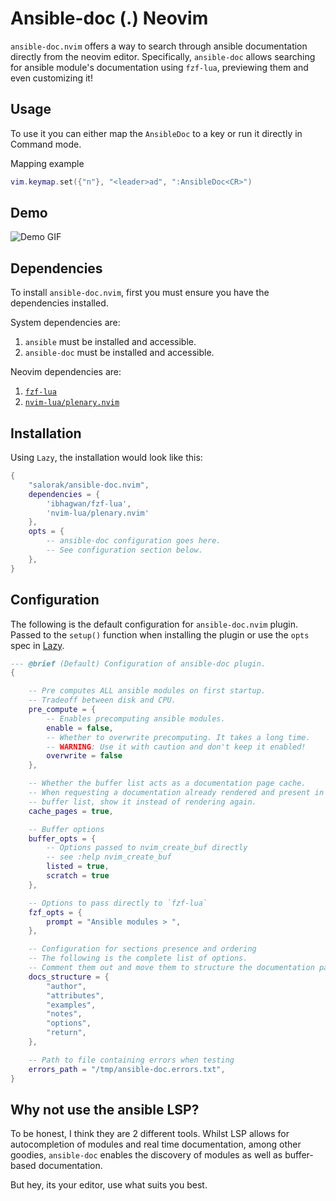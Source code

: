 # Ansible-doc (.) Neovim

`ansible-doc.nvim` offers a way to search through ansible documentation directly from the neovim editor.
Specifically, `ansible-doc` allows searching for ansible module's documentation using `fzf-lua`, previewing them and even customizing it!

## Usage

To use it you can either map the `AnsibleDoc` to a key or run it directly in Command mode.

Mapping example
```lua
vim.keymap.set({"n"}, "<leader>ad", ":AnsibleDoc<CR>")
```

## Demo

![Demo GIF](./assets/demo.gif)

## Dependencies

To install `ansible-doc.nvim`, first you must ensure you have the dependencies installed.

System dependencies are:
1. `ansible` must be installed and accessible.
2. `ansible-doc` must be installed and accessible.

Neovim dependencies are:
1. [`fzf-lua`](https://github.com/ibhagwan/fzf-lua)
2. [`nvim-lua/plenary.nvim`](https://github.com/nvim-lua/plenary.nvim)


## Installation

Using `Lazy`, the installation would look like this:

```lua
{
    "salorak/ansible-doc.nvim",
    dependencies = {
        'ibhagwan/fzf-lua',
        'nvim-lua/plenary.nvim'
    },
    opts = {
        -- ansible-doc configuration goes here. 
        -- See configuration section below.
    },
}
```

## Configuration

The following is the default configuration for `ansible-doc.nvim` plugin.
Passed to the `setup()` function when installing the plugin or use the `opts` spec in [Lazy](https://lazy.folke.io/spec#spec-setup).

```lua
--- @brief (Default) Configuration of ansible-doc plugin.
{

    -- Pre computes ALL ansible modules on first startup.
    -- Tradeoff between disk and CPU.
    pre_compute = {
        -- Enables precomputing ansible modules.
        enable = false,
        -- Whether to overwrite precomputing. It takes a long time.
        -- WARNING: Use it with caution and don't keep it enabled!
        overwrite = false
    },

    -- Whether the buffer list acts as a documentation page cache.
    -- When requesting a documentation already rendered and present in the
    -- buffer list, show it instead of rendering again.
    cache_pages = true,

    -- Buffer options 
    buffer_opts = {
        -- Options passed to nvim_create_buf directly
        -- see :help nvim_create_buf
        listed = true,
        scratch = true
    },

    -- Options to pass directly to `fzf-lua`
    fzf_opts = {
        prompt = "Ansible modules > ",
    },

    -- Configuration for sections presence and ordering
    -- The following is the complete list of options.
    -- Comment them out and move them to structure the documentation page as you please.
    docs_structure = {
        "author",
        "attributes",
        "examples",
        "notes",
        "options",
        "return",
    },

    -- Path to file containing errors when testing
    errors_path = "/tmp/ansible-doc.errors.txt",
}

```

## Why not use the ansible LSP? 

To be honest, I think they are 2 different tools. Whilst LSP allows for autocompletion of modules and real time documentation, among other goodies, `ansible-doc` enables the discovery of modules as well as buffer-based documentation.

But hey, its your editor, use what suits you best.

